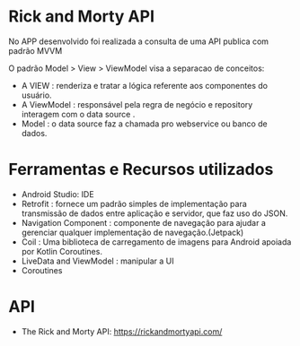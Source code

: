 # Rick and Morty API

No APP desenvolvido foi realizada a consulta de uma API publica com padrão MVVM

O padrão Model > View > ViewModel visa a separacao de conceitos:

- A VIEW : renderiza e tratar a lógica referente aos componentes do usuário.
- A ViewModel : responsável pela regra de negócio e repository interagem com o data source .
- Model : o data source faz a chamada pro webservice ou banco de dados.

# Ferramentas e Recursos utilizados

- Android Studio: IDE
- Retrofit : fornece um padrão simples de implementação para transmissão de dados entre aplicação e servidor, que faz uso do JSON.
- Navigation Component : componente de navegação para ajudar a gerenciar qualquer implementação de navegação.(Jetpack)
- Coil : Uma biblioteca de carregamento de imagens para Android apoiada por Kotlin Coroutines.
- LiveData and ViewModel : manipular a UI
- Coroutines

# API
- The Rick and Morty API: https://rickandmortyapi.com/
